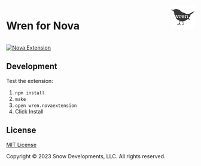 <img style="float: right;" src="https://github.com/snow-developments/nova-wren/blob/main/assets/wren@2x.png?raw=true">

# Wren for Nova

<div style="clear: both;"></div>

[![Nova Extension](https://img.shields.io/github/v/tag/snow-developments/nova-wren?label=nova)](https://extensions.panic.com/extensions/llc.snow/llc.snow.wren)

## Development

Test the extension:

1. `npm install`
2. `make`
3. `open wren.novaextension`
4. Click Install

## License

[MIT License](https://opensource.org/licenses/MIT)

Copyright &copy; 2023 Snow Developments, LLC. All rights reserved.

